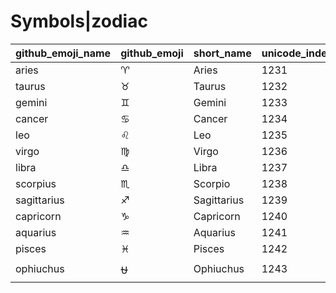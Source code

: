 # Symbols|zodiac

|github_emoji_name|github_emoji|short_name|unicode_index|
|---|---|---|---|
|aries|:aries:|Aries|1231|
|taurus|:taurus:|Taurus|1232|
|gemini|:gemini:|Gemini|1233|
|cancer|:cancer:|Cancer|1234|
|leo|:leo:|Leo|1235|
|virgo|:virgo:|Virgo|1236|
|libra|:libra:|Libra|1237|
|scorpius|:scorpius:|Scorpio|1238|
|sagittarius|:sagittarius:|Sagittarius|1239|
|capricorn|:capricorn:|Capricorn|1240|
|aquarius|:aquarius:|Aquarius|1241|
|pisces|:pisces:|Pisces|1242|
|ophiuchus|:ophiuchus:|Ophiuchus|1243|
